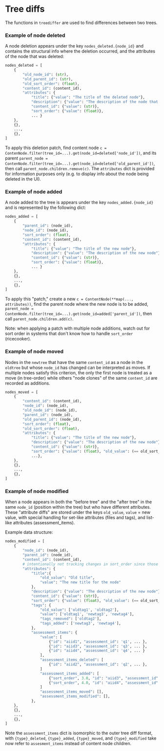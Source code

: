 Tree diffs
==========

The functions in `treediffer` are used to find differences between two trees.


### Example of node deleted
A node deletion appears under the key `nodes_deleted.{node_id}` and contains the
structural info where the deletion occurred, and the attributes of the node that was deleted:

```python
nodes_deleted = [
    {
        "old_node_id": (str),
        "old_parent_id": (str),
        "old_sort_order": (float),
        "content_id": (content_id),
        "attributes": {
            "title": {"value": "The title of the deleted node"},
            "description": {"value": "The description of the node that was deleted"},
            "content_id": {"value": (str)},
            "sort_order": {"value": (float)},
            ... }
    },
    {},
    ...,
    {},
]
```

To apply this deletion patch, find content node
`c = ContenNode.filter(tree_id=...).get(node_id=deleted['node_id'])`, and its parent
`parent_node = ContenNode.filter(tree_id=...).get(node_id=deleted['old_parent_id'])`,
then call `parent_node.children.remove(c)`. The `attributes` dict is provided
for information purposes only (e.g. to display info about the node being deleted in the UI).


### Example of node added
A node added to the tree is appears under the key `nodes_added.{node_id}` and is
represented by the following dict:

```python
nodes_added = [
    {
        "parent_id": (node_id),
        "node_id": (node_id),
        "sort_order": (float),
        "content_id": (content_id),
        "attributes": {
            "title": {"value": "The title of the new node"},
            "description": {"value": "The description of the new node"},
            "content_id": {"value": (str)},
            "sort_order": {"value": (float)},
            ... }
    },
    {},
    ...,
    {},
]
```

To apply this "patch," create a new `c = ContentNode(**map(..., attributes))`,
find the parent node where the new node is to be added,
`parent_node = ContenNode.filter(tree_id=...).get(node_id=added['parent_id'])`,
then call `parent_node.children.add(c)`.

Note: when applying a patch with multiple node additions, watch out for sort order
in systems that don't know how to handle `sort_order` (ricecooker).



### Example of node moved
Nodes in the `newtree` that have the same `content_id` as a node in the `oldtree`
but whose `node_id` has changed can be interpreted as moves. If multiple nodes
satisfy this criterion, the only the first node is treated as a move (in tree-order)
while others "node clones" of the same `content_id` are recorded as additions.


```python
nodes_moved = [
    {
        "content_id": (content_id),
        "node_id": (node_id),
        "old_node_id": (node_id),
        "parent_id": (node_id),
        "old_parent_id": (node_id),
        "sort_order": (float),
        "old_sort_order": (float),
        "attributes": {
            "title": {"value": "The title of the new node"},
            "description": {"value": "The description of the new node"},
            "content_id": {"value": (str)},
            "sort_order": {"value": (float), "old_value": (== old_sort_order)},
            ...},
    },
    {},
    ...,
    {},
]
```


### Example of node modified

When a node appears in both the "before tree" and the "after tree" in the same
`node_id` (position within the tree) but who have different attributes.
These "attribute diffs" are stored under the keys `old_value`, `value` = new value,
with special handling for set-like attributes (files and tags), and list-like
attributes (assessment_items).

Example data structure:

```python
nodes_modified = [
    {
        "node_id": (node_id),
        "parent_id": (node_id),
        "content_id": (content_id),
        # intentionally not tracking changes in sort_order since those are defined as moves
        "attributes": {
            "title":{
                "old_value": "Old title",
                "value": "The new title for the node"
            },
            "description": {"value": "The description of the new node"},
            "content_id": {"value": (str)},
            "sort_order": {"value": (float), "old_value": (== old_sort_order)},
            "tags": {                                                           # set-like
                "old_value": ['oldtag1', 'oldtag2'],
                "value": ['oldtag1', 'newtag3', 'newtag4'],
                "tags_removed": ['oldtag2'],
                "tags_added": ['newtag3', 'newtag4'],
            },
            "assessment_items": {                                               # list-like
                "value": [
                    {"id": "aiid1", "assessment_id": 'q1', ... },
                    {"id": "aiid3", "assessment_id": 'q3', ... },
                    {"id": "aiid4", "assessment_id": 'q4', ... }
                ],
                "assessment_items_deleted": [
                    {"id": "aiid2", "assessment_id": 'q2', ... },
                ]
                "assessment_items_added": [
                    {"sort_order", 3.0, "id": "aiid3", "assessment_id": 'q3', ... },
                    {"sort_order", 4.0, "id": "aiid4", "assessment_id": 'q4', ... },
                ]
                "assessment_items_moved": [],
                "assessment_items_modified": [],
            },
    },
    {},
    ...,
    {},
]
```

Note the `assessment_items` dict is isomorphic to the outer tree diff format,
with `{type}_deleted`, `{type}_added`, `{type}_moved`, and `{type}_modified` take
now refer to `assesment_items` instead of content node children.


